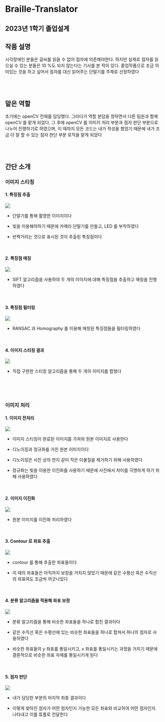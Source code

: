 # Braille-Translator

## 2023년 1학기 졸업설계

## 작품 설명

시각장애인 분들은 글씨를 읽을 수 없어 점자에 의존해야한다. 하지만 실제로 점자를 읽으실 수 있는 분들은 10 %도 되지 않는다는 기사를 본 적이 있다. 졸업작품으로 조금 의미있는 것을 하고 싶어서 점자를 대신 읽어주는 단말기를 주제로 선정하였다

<br>
<br>

## 맡은 역할

초기에는 openCV 전체를 담당했다. 그러다가 역할 분담을 정하면서 다른 팀원과 함께 openCV 를 맡게 되었다. 그 후에 openCV 를 이미지 처리 부분과 점자 판단 부분으로 나누어 진행하기로 하였으며, 이 때까지 모든 코드는 내가 작성을 했었기 때문에 내가 조금 더 잘 할 수 있는 점자 판단 부분 로직을 맡게 되었다


<br>
<br>


## 간단 소개

### 이미지 스티칭

#### 1. 특징점 추출


![](https://velog.velcdn.com/images/hj_/post/80d90778-15f7-499d-82f4-8289d2082371/image.JPG)


* 단말기를 통해 촬영한 이미지이다

* 빛을 이용해야하기 때문에 카메라 단말기를 만들고, LED 를 부착하였다

* 반짝거리는 것으로 표시된 것이 추출된 특징점이다


<br>


#### 2. 특징점 매칭

![](https://velog.velcdn.com/images/hj_/post/6110b8c8-33e6-4b5f-989f-c27c00bed612/image.JPG)


* SIFT 알고리즘을 사용하여 두 개의 이미지에 대해 특징점을 추출하고 매칭을 진행하였다


<br>


#### 3. 특징점 필터링

![](https://velog.velcdn.com/images/hj_/post/d8035667-f640-481b-b768-6376cb6c3bb6/image.JPG)


* RANSAC 과 Homography 를 이용해 매칭된 특징점들을 필터링하였다


<br>


#### 4. 이미지 스티칭 결과

![](https://velog.velcdn.com/images/hj_/post/0c2a9423-d1b0-4c3a-ab1e-cab9a6a2b9a0/image.jpg)


* 직접 구현한 스티칭 알고리즘을 통해 두 개의 이미지를 합쳤다



<br>
<br>
<br>



### 이미지 처리

#### 1. 이미지 전처리

![](https://velog.velcdn.com/images/hj_/post/7f1ebd22-8dca-4946-8f95-5db854e23bc2/image.JPG)


* 이미지 스티칭이 완료된 이미지를 가져와 원본 이미지로 사용한다

* 디노이징과 정규화를 거친 원본 이미지이다

* 디노이징은 사진 상의 먼지 같이 작은 이물질을 제거하기 위해 사용하였다

* 정규화는 빛을 이용한 이진화를 사용하기 때문에 사진에서 차이를 극명하게 하기 위해 사용하였다


<br>

#### 2. 이미지 이진화

![](https://velog.velcdn.com/images/hj_/post/706a3d47-fbef-4ef9-b438-515c06902a0f/image.JPG)



* 원본 이미지를 이진화 처리하였다


<br>


#### 3. Contour 로 좌표 추출

![](https://velog.velcdn.com/images/hj_/post/0558178f-98b6-480f-a6bd-e0aff2c244fc/image.JPG)


* contour 를 통해 추출한 좌표들이다

* 이 때의 좌표들은 아직까지 보정을 거치지 않았기 때문에 같은 수평선 혹은 수직선의 좌표여도 조금씩 어긋나있다


<br>

#### 4. 분류 알고리즘을 적용해 좌표 보정

![](https://velog.velcdn.com/images/hj_/post/8ccaef10-0660-4166-802a-b7f613d6bd0f/image.JPG)


* 분류 알고리즘을 통해 비슷한 좌표들을 하나로 합친 결과이다

* 같은 수직선 혹은 수평선에 있는 비슷한 좌표들을 하나로 합쳐서 하나의 점자로 사용하였다

* 비슷한 좌표들의 y 좌표를 통일시키고, x 좌표를 통일시키는 과정을 거치기 때문에 결론적으로 비슷한 좌표 자체를 통일시키게 된다


<br>

#### 5. 점자 판단

![](https://velog.velcdn.com/images/hj_/post/8e50f1dc-123b-4d85-a298-7ad075d98125/image.JPG)



* 내가 담당한 부분의 마지막 최종 결과이다

* 이렇게 찾아진 점자가 어떤 점자인지 가능한 모든 좌표와 비교하여 어떤 점자인지 나타내고 이를 튜플로 전달한다

